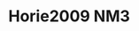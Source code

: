 # Horie2009 NM3
<a name="material" />
<script type="application/ld+json">

  {
    "@context": "https://schema.org/",
    "@type": "ChemicalSubstance",
    "http://purl.org/dc/terms/conformsTo":
      {
        "@type": "CreativeWork",
        "@id": "https://bioschemas.org/profiles/ChemicalSubstance/0.4-RELEASE/"
      },
    "@id": "https://egonw.github.io/nanowiki/nanowiki180.html#material",
    "name": "Horie2009 NM3",
    "sameAs: "http://127.0.0.1/mediawiki/index.php/Special:URIResolver/Horie2009_NM3"
  }
</script>

